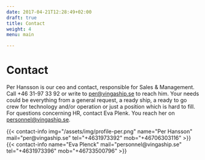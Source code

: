 ```yaml
---
date: 2017-04-21T12:28:49+02:00
draft: true
title: Contact
weight: 4
menu: main

---
```


# Contact

Per Hansson is our ceo and contact, responsible for Sales & Management. Call +46 31-97 33 92 or write to [per@vingaship.se](mailto:per@vingaship.se) to reach him. Your needs could be everything from a general request, a ready ship, a ready to go crew for technology and/or operation or just a position which is hard to fill. For questions concerning HR, contact Eva Plenk. You reach her on [personnel@vingaship.se](mailto:personnel@vingaship.se).

<div class="contact-cards">
  {{< contact-info img="/assets/img/profile-per.png" name="Per Hansson" mail="per@vingaship.se" tel="+4631973392" mob="+46706303116" >}}
  {{< contact-info name="Eva Plenck" mail="personnel@vingaship.se" tel="+4631973396" mob="+46733500796" >}}
</div>
